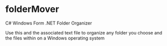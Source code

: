 
# folderMover
C# Windows Form .NET Folder Organizer 

Use this and the associated text file to organize any folder you choose and the files within on a Windows operating system
